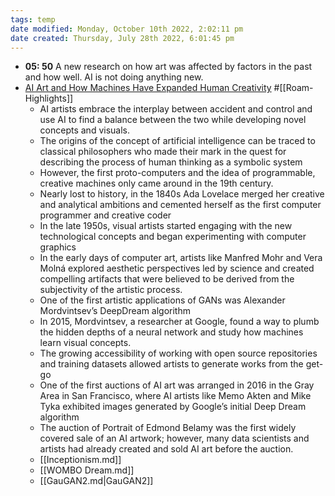 ```yaml
---
tags: temp
date modified: Monday, October 10th 2022, 2:02:11 pm
date created: Thursday, July 28th 2022, 6:01:45 pm
---
```

- **05: 50** A new research on how art was affected by factors in the past and how well. AI is not doing anything new.
- [AI Art and How Machines Have Expanded Human Creativity](https://magazine.artland.com/ai-art/) #[[Roam-Highlights]]
	- AI artists embrace the interplay between accident and control and use AI to find a balance between the two while developing novel concepts and visuals.
	- The origins of the concept of artificial intelligence can be traced to classical philosophers who made their mark in the quest for describing the process of human thinking as a symbolic system
	- However, the first proto-computers and the idea of programmable, creative machines only came around in the 19th century.
	- Nearly lost to history, in the 1840s Ada Lovelace merged her creative and analytical ambitions and cemented herself as the first computer programmer and creative coder
	- In the late 1950s, visual artists started engaging with the new technological concepts and began experimenting with computer graphics
	- In the early days of computer art, artists like Manfred Mohr and Vera Molná explored aesthetic perspectives led by science and created compelling artifacts that were believed to be derived from the subjectivity of the artistic process.
	- One of the first artistic applications of GANs was Alexander Mordvintsev’s DeepDream algorithm
	- In 2015, Mordvintsev, a researcher at Google, found a way to plumb the hidden depths of a neural network and study how machines learn visual concepts.
	- The growing accessibility of working with open source repositories and training datasets allowed artists to generate works from the get-go
	- One of the first auctions of AI art was arranged in 2016 in the Gray Area in San Francisco, where AI artists like Memo Akten and Mike Tyka exhibited images generated by Google’s initial Deep Dream algorithm
	- The auction of Portrait of Edmond Belamy was the first widely covered sale of an AI artwork; however, many data scientists and artists had already created and sold AI art before the auction.
	- [[Inceptionism.md]]
	- [[WOMBO Dream.md]]
	- [[GauGAN2.md|GauGAN2]]



